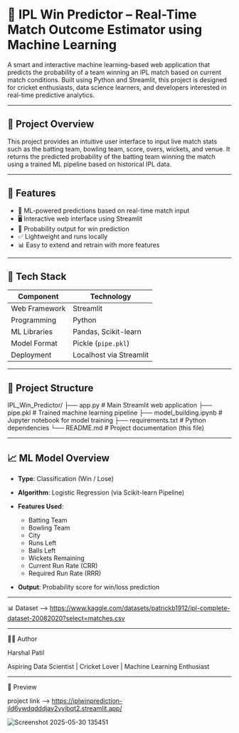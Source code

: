 # 🏏 IPL Win Predictor – Real-Time Match Outcome Estimator using Machine Learning

A smart and interactive machine learning-based web application that predicts the probability of a team winning an IPL match based on current match conditions. Built using Python and Streamlit, this project is designed for cricket enthusiasts, data science learners, and developers interested in real-time predictive analytics.

---

## 📌 Project Overview

This project provides an intuitive user interface to input live match stats such as the batting team, bowling team, score, overs, wickets, and venue. It returns the predicted probability of the batting team winning the match using a trained ML pipeline based on historical IPL data.

---

## 🚀 Features

- 🧠 ML-powered predictions based on real-time match input
- 🖥️ Interactive web interface using Streamlit
- 🔮 Probability output for win prediction
- ✅ Lightweight and runs locally
- 📊 Easy to extend and retrain with more features

---

## 🧰 Tech Stack

| Component     | Technology        |
|---------------|-------------------|
| Web Framework | Streamlit         |
| Programming   | Python             |
| ML Libraries  | Pandas, Scikit-learn |
| Model Format  | Pickle (`pipe.pkl`) |
| Deployment    | Localhost via Streamlit |

---

## 📁 Project Structure

IPL_Win_Predictor/
├── app.py # Main Streamlit web application
├── pipe.pkl # Trained machine learning pipeline
├── model_building.ipynb # Jupyter notebook for model training
├── requirements.txt # Python dependencies
└── README.md # Project documentation (this file)

---

## 📈 ML Model Overview

- **Type**: Classification (Win / Lose)
- **Algorithm**: Logistic Regression (via Scikit-learn Pipeline)
- **Features Used**:
  - Batting Team
  - Bowling Team
  - City
  - Runs Left
  - Balls Left
  - Wickets Remaining
  - Current Run Rate (CRR)
  - Required Run Rate (RRR)

- **Output**: Probability score for win/loss prediction

---


📊 Dataset -->  https://www.kaggle.com/datasets/patrickb1912/ipl-complete-dataset-20082020?select=matches.csv

---

🙋‍♂️ Author

Harshal Patil

Aspiring Data Scientist | Cricket Lover | Machine Learning Enthusiast

---

📸 Preview

project link -->  https://iplwinprediction-jld6ywdqdddjav2vyibqt2.streamlit.app/

![Screenshot 2025-05-30 135451](https://github.com/user-attachments/assets/639feb11-7d83-4f39-b2b4-b1d0e44bb364)

